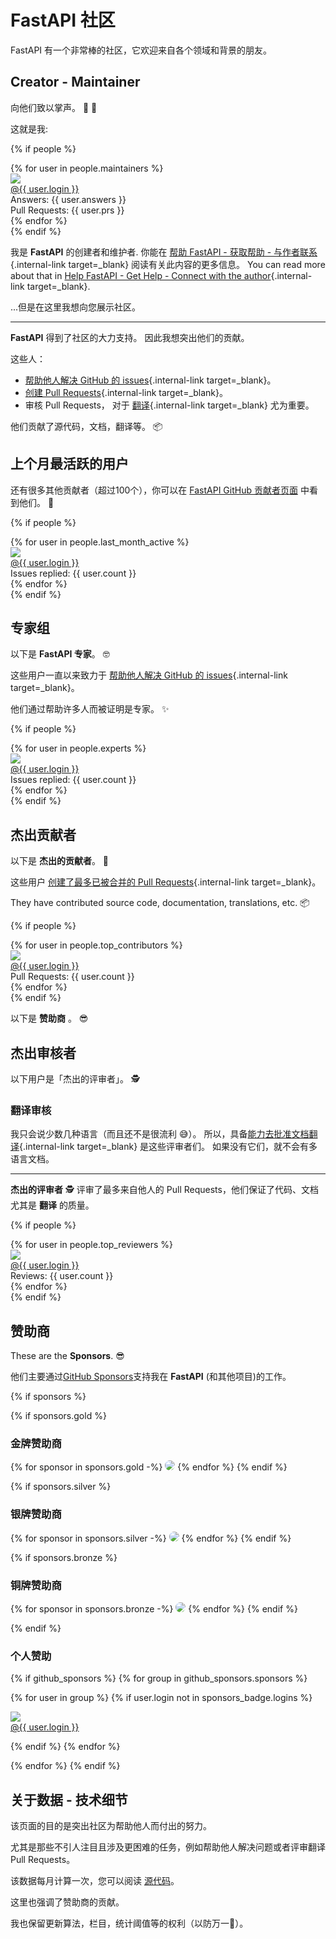 # FastAPI 社区

FastAPI 有一个非常棒的社区，它欢迎来自各个领域和背景的朋友。

## Creator - Maintainer

向他们致以掌声。 👏 🙇

这就是我:

{% if people %}
<div class="user-list user-list-center">
{% for user in people.maintainers %}

<div class="user"><a href="{{ user.url }}" target="_blank"><div class="avatar-wrapper"><img src="{{ user.avatarUrl }}"/></div><div class="title">@{{ user.login }}</div></a> <div class="count">Answers: {{ user.answers }}</div><div class="count">Pull Requests: {{ user.prs }}</div></div>
{% endfor %}

</div>
{% endif %}

我是 **FastAPI** 的创建者和维护者. 你能在 [帮助 FastAPI - 获取帮助 - 与作者联系](help-fastapi.md#connect-with-the-author){.internal-link target=_blank} 阅读有关此内容的更多信息。 You can read more about that in [Help FastAPI - Get Help - Connect with the author](help-fastapi.md#connect-with-the-author){.internal-link target=_blank}.

...但是在这里我想向您展示社区。

---

**FastAPI** 得到了社区的大力支持。 因此我想突出他们的贡献。

这些人：

* [帮助他人解决 GitHub 的 issues](help-fastapi.md#help-others-with-issues-in-github){.internal-link target=_blank}。
* [创建 Pull Requests](help-fastapi.md#create-a-pull-request){.internal-link target=_blank}。
* 审核 Pull Requests， 对于 [翻译](contributing.md#translations){.internal-link target=_blank} 尤为重要。

他们贡献了源代码，文档，翻译等。 📦

## 上个月最活跃的用户

还有很多其他贡献者（超过100个），你可以在 <a href="https://github.com/tiangolo/fastapi/graphs/contributors" class="external-link" target="_blank">FastAPI GitHub 贡献者页面</a> 中看到他们。 👷

{% if people %}
<div class="user-list user-list-center">
{% for user in people.last_month_active %}

<div class="user"><a href="{{ user.url }}" target="_blank"><div class="avatar-wrapper"><img src="{{ user.avatarUrl }}"/></div><div class="title">@{{ user.login }}</div></a> <div class="count">Issues replied: {{ user.count }}</div></div>
{% endfor %}

</div>
{% endif %}

## 专家组

以下是 **FastAPI 专家**。 🤓

这些用户一直以来致力于 [帮助他人解决 GitHub 的 issues](help-fastapi.md#help-others-with-issues-in-github){.internal-link target=_blank}。

他们通过帮助许多人而被证明是专家。 ✨

{% if people %}
<div class="user-list user-list-center">
{% for user in people.experts %}

<div class="user"><a href="{{ user.url }}" target="_blank"><div class="avatar-wrapper"><img src="{{ user.avatarUrl }}"/></div><div class="title">@{{ user.login }}</div></a> <div class="count">Issues replied: {{ user.count }}</div></div>
{% endfor %}

</div>
{% endif %}

## 杰出贡献者

以下是 **杰出的贡献者**。 👷

这些用户 [创建了最多已被合并的 Pull Requests](help-fastapi.md#create-a-pull-request){.internal-link target=_blank}。

They have contributed source code, documentation, translations, etc. 📦

{% if people %}
<div class="user-list user-list-center">
{% for user in people.top_contributors %}

<div class="user"><a href="{{ user.url }}" target="_blank"><div class="avatar-wrapper"><img src="{{ user.avatarUrl }}"/></div><div class="title">@{{ user.login }}</div></a> <div class="count">Pull Requests: {{ user.count }}</div></div>
{% endfor %}

</div>
{% endif %}

以下是 **赞助商** 。 😎

## 杰出审核者

以下用户是「杰出的评审者」。 🕵️

### 翻译审核

我只会说少数几种语言（而且还不是很流利 😅）。 所以，具备[能力去批准文档翻译](contributing.md#translations){.internal-link target=_blank} 是这些评审者们。 如果没有它们，就不会有多语言文档。

---

**杰出的评审者** 🕵️ 评审了最多来自他人的 Pull Requests，他们保证了代码、文档尤其是 **翻译** 的质量。

{% if people %}
<div class="user-list user-list-center">
{% for user in people.top_reviewers %}

<div class="user"><a href="{{ user.url }}" target="_blank"><div class="avatar-wrapper"><img src="{{ user.avatarUrl }}"/></div><div class="title">@{{ user.login }}</div></a> <div class="count">Reviews: {{ user.count }}</div></div>
{% endfor %}

</div>
{% endif %}

## 赞助商

These are the **Sponsors**. 😎

他们主要通过<a href="https://github.com/sponsors/tiangolo" class="external-link" target="_blank">GitHub Sponsors</a>支持我在 **FastAPI** (和其他项目)的工作。

{% if sponsors %}

{% if sponsors.gold %}

### 金牌赞助商

{% for sponsor in sponsors.gold -%}
<a href="{{ sponsor.url }}" target="_blank" title="{{ sponsor.title }}"><img src="{{ sponsor.img }}" style="border-radius:15px"></a>
{% endfor %}
{% endif %}

{% if sponsors.silver %}

### 银牌赞助商

{% for sponsor in sponsors.silver -%}
<a href="{{ sponsor.url }}" target="_blank" title="{{ sponsor.title }}"><img src="{{ sponsor.img }}" style="border-radius:15px"></a>
{% endfor %}
{% endif %}

{% if sponsors.bronze %}

### 铜牌赞助商

{% for sponsor in sponsors.bronze -%}
<a href="{{ sponsor.url }}" target="_blank" title="{{ sponsor.title }}"><img src="{{ sponsor.img }}" style="border-radius:15px"></a>
{% endfor %}
{% endif %}

{% endif %}

### 个人赞助

{% if github_sponsors %}
{% for group in github_sponsors.sponsors %}

<div class="user-list user-list-center">

{% for user in group %}
{% if user.login not in sponsors_badge.logins %}

<div class="user"><a href="{{ user.url }}" target="_blank"><div class="avatar-wrapper"><img src="{{ user.avatarUrl }}"/></div><div class="title">@{{ user.login }}</div></a></div>

{% endif %}
{% endfor %}

</div>

{% endfor %}
{% endif %}

## 关于数据 - 技术细节

该页面的目的是突出社区为帮助他人而付出的努力。

尤其是那些不引人注目且涉及更困难的任务，例如帮助他人解决问题或者评审翻译 Pull Requests。

该数据每月计算一次，您可以阅读 <a href="https://github.com/tiangolo/fastapi/blob/master/.github/actions/people/app/main.py" class="external-link" target="_blank">源代码</a>。

这里也强调了赞助商的贡献。

我也保留更新算法，栏目，统计阈值等的权利（以防万一🤷）。
